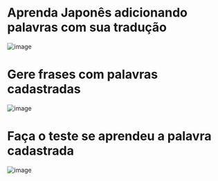 # Aprenda Japonês adicionando palavras com sua tradução
![image](https://github.com/irllamartins/Japones_com_GEMINI/assets/39415559/cf11c1ce-8c85-446a-9dce-6e14415011a7)

# Gere frases com palavras cadastradas
![image](https://github.com/irllamartins/Japones_com_GEMINI/assets/39415559/92c8244d-9ebe-4877-9e0a-36c356ddd19d)

# Faça o teste se aprendeu a palavra cadastrada
![image](https://github.com/irllamartins/Japones_com_GEMINI/assets/39415559/8e2bb801-58bd-4796-86c3-720125df2d65)
